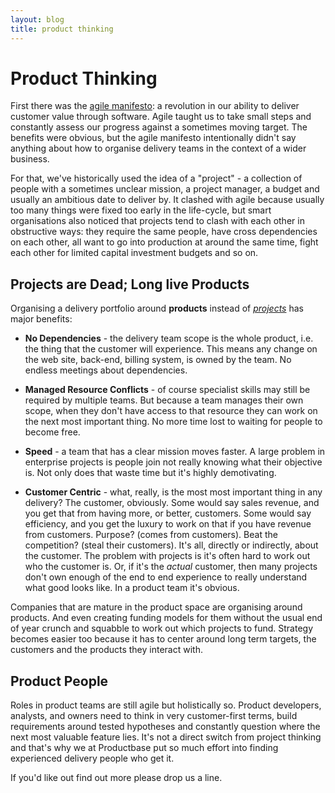 ```yaml
---
layout: blog
title: product thinking
---
```


# Product Thinking

First there was the [agile manifesto](http://agilemanifesto.org/): a revolution in our ability to deliver customer value through software. Agile taught us to take small steps and constantly assess our progress against a sometimes moving target. The benefits were obvious, but the agile manifesto intentionally didn't say anything about how to organise delivery teams in the context of a wider business.

For that, we've historically used the idea of a "project" - a collection of people with a
sometimes unclear mission, a project manager, a budget and usually an ambitious
date to deliver by. It clashed with agile because usually too many things were
fixed too early in the life-cycle, but smart organisations also noticed that
projects tend to clash with each other in obstructive ways: they require the
same people, have cross dependencies on each other, all want to go into 
production at around the same time, fight each other for limited capital investment
budgets and so on.

## Projects are Dead; Long live Products

Organising a delivery portfolio around **products** instead of _[projects](https://hackernoon.com/thinking-beyond-projects-71998e2524e7)_ has
major benefits:

*	**No Dependencies** - the delivery team scope is the whole product, i.e. the
thing that the customer will experience. This means any change on the web site,
back-end, billing system, is owned by the team. No endless meetings about dependencies.

*	**Managed Resource Conflicts** - of course specialist skills may still be
required by multiple teams. But because a team manages their own scope, when they
don't have access to that resource they can work on the next most important thing. 
No more time lost to waiting for people to become free.

*	**Speed** - a team that has a clear mission moves faster. A large problem in
enterprise projects is people join not really knowing what their objective is. Not only does that waste time but it's highly demotivating.

*	**Customer Centric** - what, really, is the most most important thing in any delivery?
The customer, obviously. Some would say sales revenue, and you get that from having more,
or better, customers. Some would say efficiency, and you get the luxury to work on that
if you have revenue from customers. Purpose? (comes from customers). Beat the competition? (steal their customers). It's all, directly or indirectly, about the customer. The problem with projects is it's often hard to work out who the customer is. Or, if it's the _actual_ customer, then many projects don't own enough of the end to end experience to really understand what good looks like. In a product team it's obvious. 

Companies that are mature in the product space are organising around products. And even
creating funding models for them without the usual end of year crunch and squabble to
work out which projects to fund. Strategy becomes easier too because it has to center around
long term targets, the customers and the products they interact with.

## Product People

Roles in product teams are still agile but holistically so. Product developers, analysts, and owners
need to think in very customer-first terms, build requirements around tested hypotheses and
constantly question where the next most valuable feature lies. It's not a direct switch from
project thinking and that's why we at Productbase put so much effort into finding experienced
delivery people who get it.

If you'd like out find out more please drop us a line.

